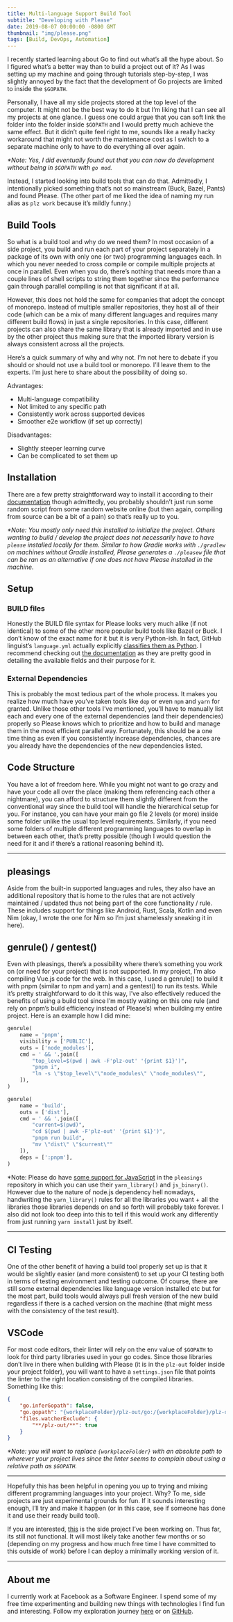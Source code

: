 ```yaml
---
title: Multi-language Support Build Tool
subtitle: "Developing with Please"
date: 2019-08-07 00:00:00 -0800 GMT
thumbnail: "img/please.png"
tags: [Build, DevOps, Automation]
---
```


I recently started learning about Go to find out what’s all the hype about. So I figured what’s a better way than to build a project out of it? As I was setting up my machine and going through tutorials step-by-step, I was slightly annoyed by the fact that the development of Go projects are limited to inside the `$GOPATH`.

Personally, I have all my side projects stored at the top level of the computer. It might not be the best way to do it but I’m liking that I can see all my projects at one glance. I guess one could argue that you can soft link the folder into the folder inside `$GOPATH` and I would pretty much achieve the same effect. But it didn’t quite feel right to me, sounds like a really hacky workaround that might not worth the maintenance cost as I switch to a separate machine only to have to do everything all over again.

_*Note: Yes, I did eventually found out that you can now do development without being in `$GOPATH` with `go mod`._

Instead, I started looking into build tools that can do that. Admittedly, I intentionally picked something that’s not so mainstream (Buck, Bazel, Pants) and found Please. (The other part of me liked the idea of naming my run alias as `plz work` because it’s mildly funny.)

## Build Tools

So what is a build tool and why do we need them? In most occasion of a side project, you build and run each part of your project separately in a package of its own with only one (or two) programming languages each. In which you never needed to cross compile or compile multiple projects at once in parallel. Even when you do, there’s nothing that needs more than a couple lines of shell scripts to string them together since the performance gain through parallel compiling is not that significant if at all.

However, this does not hold the same for companies that adopt the concept of monorepo. Instead of multiple smaller repositories, they host all of their code (which can be a mix of many different languages and requires many different build flows) in just a single repositories. In this case, different projects can also share the same library that is already imported and in use by the other project thus making sure that the imported library version is always consistent across all the projects.

Here’s a quick summary of why and why not. I’m not here to debate if you should or should not use a build tool or monorepo. I’ll leave them to the experts. I’m just here to share about the possibility of doing so.

Advantages:

- Multi-language compatibility
- Not limited to any specific path
- Consistently work across supported devices
- Smoother e2e workflow (if set up correctly)

Disadvantages:
- Slightly steeper learning curve
- Can be complicated to set them up

## Installation

There are a few pretty straightforward way to install it according to their [documentation](https://please.build/quickstart.html) though admittedly, you probably shouldn’t just run some random script from some random website online (but then again, compiling from source can be a bit of a pain) so that’s really up to you.

_*Note: You mostly only need this installed to initialize the project. Others wanting to build / develop the project does not necessarily have to have `please` installed locally for them. Similar to how Gradle works with `./gradlew` on machines without Gradle installed, Please generates a `./pleasew` file that can be ran as an alternative if one does not have Please installed in the machine._

## Setup

### BUILD files

Honestly the BUILD file syntax for Please looks very much alike (if not identical) to some of the other more popular build tools like Bazel or Buck. I don’t know of the exact name for it but it is very Python-ish. In fact, GitHub linguist’s `language.yml` actually explicitly [classifies them as Python](https://github.com/github/linguist/blob/master/lib/linguist/languages.yml#L4001-L4003). I recommend checking out [the documentation](https://please.build/lexicon.html) as they are pretty good in detailing the available fields and their purpose for it.

### External Dependencies

This is probably the most tedious part of the whole process. It makes you realize how much have you’ve taken tools like `dep` or even `npm` and `yarn` for granted. Unlike those other tools I’ve mentioned, you’ll have to manually list each and every one of the external dependencies (and their dependencies) properly so Please knows which to prioritize and how to build and manage them in the most efficient parallel way. Fortunately, this should be a one time thing as even if you consistently increase dependencies, chances are you already have the dependencies of the new dependencies listed.

## Code Structure

You have a lot of freedom here. While you might not want to go crazy and have your code all over the place (making them referencing each other a nightmare), you can afford to structure them slightly different from the conventional way since the build tool will handle the hierarchical setup for you. For instance, you can have your main go file 2 levels (or more) inside some folder unlike the usual top level requirements. Similarly, if you need some folders of multiple different programming languages to overlap in between each other, that’s pretty possible (though I would question the need for it and if there’s a rational reasoning behind it).

---

## pleasings

Aside from the built-in supported languages and rules, they also have an additional repository that is home to the rules that are not actively maintained / updated thus not being part of the core functionality / rule. These includes support for things like Android, Rust, Scala, Kotlin and even Nim (okay, I wrote the one for Nim so I’m just shamelessly sneaking it in here).

## genrule() / gentest()

Even with pleasings, there’s a possibility where there’s something you work on (or need for your project) that is not supported. In my project, I’m also compiling Vue.js code for the web. In this case, I used a genrule() to build it with pnpm (similar to npm and yarn) and a gentest() to run its tests. While it’s pretty straightforward to do it this way, I’ve also effectively reduced the benefits of using a build tool since I’m mostly waiting on this one rule (and rely on pnpm’s build efficiency instead of Please’s) when building my entire project. Here is an example how I did mine:

```py
genrule(
    name = 'pnpm',
    visibility = ['PUBLIC'],
    outs = ['node_modules'],
    cmd = ' && '.join([
        "top_level=$(pwd | awk -F'plz-out' '{print $1}')",
        "pnpm i",
        "ln -s \"$top_level\"\"node_modules\" \"node_modules\"",
    ]),
)

genrule(
    name = 'build',
    outs = ['dist'],
    cmd = ' && '.join([
        "current=$(pwd)",
        "cd $(pwd | awk -F'plz-out' '{print $1}')",
        "pnpm run build",
        "mv \"dist\" \"$current\""
    ]),
    deps = [':pnpm'],
)
```

*Note: Please do have [some support for JavaScript](https://github.com/thought-machine/pleasings/tree/master/js) in the `pleasings` repository in which you can use their `yarn_library()` and `js_binary()`. However due to the nature of node.js dependency hell nowadays, handwriting the `yarn_library()` rules for all the libraries you want + all the libraries those libraries depends on and so forth will probably take forever. I also did not look too deep into this to tell if this would work any differently from just running `yarn install` just by itself.

---

## CI Testing

One of the other benefit of having a build tool properly set up is that it would be slightly easier (and more consistent) to set up your CI testing both in terms of testing environment and testing outcome. Of course, there are still some external dependencies like language version installed etc but for the most part, build tools would always pull fresh version of the new build regardless if there is a cached version on the machine (that might mess with the consistency of the test result).

## VSCode

For most code editors, their linter will rely on the env value of `$GOPATH` to look for third party libraries used in your go codes. Since those libraries don’t live in there when building with Please (it is in the `plz-out` folder inside your project folder), you will want to have a `settings.json` file that points the linter to the right location consisting of the compiled libraries. Something like this:

```json
{
    "go.inferGopath": false,
    "go.gopath": "{workplaceFolder}/plz-out/go:/{workplaceFolder}/plz-out/go/src",
    "files.watcherExclude": {
        "**/plz-out/**": true
    }
}
```

_*Note: you will want to replace `{workplaceFolder}` with an absolute path to wherever your project lives since the linter seems to complain about using a relative path as `$GOPATH`._

---

Hopefully this has been helpful in opening you up to trying and mixing different programming languages into your project. Why? To me, side projects are just experimental grounds for fun. If it sounds interesting enough, I’ll try and make it happen (or in this case, see if someone has done it and use their ready build tool).

If you are interested, [this](https://github.com/binhonglee/GlobeTrotte/) is the side project I’ve been working on. Thus far, its still not functional. It will most likely take another few months or so (depending on my progress and how much free time I have committed to this outside of work) before I can deploy a minimally working version of it.

---

## About me

I currently work at Facebook as a Software Engineer. I spend some of my free time experimenting and building new things with technologies I find fun and interesting. Follow my exploration journey [here](https://binhong.me/blog) or on [GitHub](https://github.com/binhonglee).
